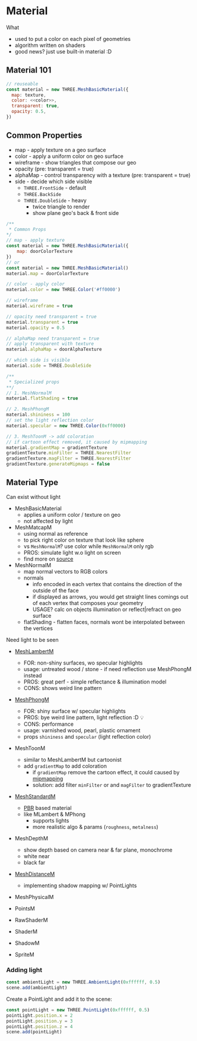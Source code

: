 # Material
What
- used to put a color on each pixel of geometries
- algorithm written on shaders
- good news? just use built-in material :D

## Material 101
```js
// reuseable
const material = new THREE.MeshBasicMaterial({
  map: texture,
  color: <<color>>,
  transparent: true,
  opacity: 0.5,
}) 
```

## Common Properties
- map - apply texture on a geo surface
- color - apply a uniform color on geo surface
- wireframe - show triangles that compose our geo
- opacity (pre: transparent = true)
- alphaMap - control transparency with a texture (pre: transparent = true)
- side - decide which side visible
    - `THREE.FrontSide` - default
    - `THREE.BackSide`
    - `THREE.DoubleSide` - heavy
      - twice triangle to render 
      - show plane geo's back & front side
```js
/**
 * Common Props
*/
// map - apply texture
const material = new THREE.MeshBasicMaterial({
    map: doorColorTexture
})
// or
const material = new THREE.MeshBasicMaterial()
material.map = doorColorTexture

// color - apply color
material.color = new THREE.Color('#ff0000')

// wireframe
material.wireframe = true

// opacity need transparent = true
material.transparent = true
material.opacity = 0.5

// alphaMap need transparent = true
// apply transparent with texture
material.alphaMap = doorAlphaTexture

// which side is visible
material.side = THREE.DoubleSide

/** 
 * Specialized props
**/
// 1. MeshNormalM
material.flatShading = true

// 2. MeshPhongM
material.shininess = 100
// set the light reflection color
material.specular = new THREE.Color(0xff0000)

// 3. MeshToonM -> add coloration
// if cartoon effect removed, it caused by mipmapping
material.gradientMap = gradientTexture
gradientTexture.minFilter = THREE.NearestFilter
gradientTexture.magFilter = THREE.NearestFilter
gradientTexture.generateMipmaps = false

```
## Material Type
Can exist without light
- MeshBasicMaterial
  - applies a uniform color / texture on geo
  - not affected by light
- MeshMatcapM
  - using normal as reference
  - to pick right color on texture that look like sphere
  - vs `MeshNormalM`? use color while `MeshNormalM` only rgb
  - PROS: simulate light w.o light on screen
  - find more on [source](https://github.com/nidorx/matcaps)
- MeshNormalM
  - map normal vectors to RGB colors
  - normals
    - info encoded in each vertex that contains the direction of the outside of the face
    - if displayed as arrows, you would get straight lines comings out of each vertex that composes your geometry
    - USAGE? calc on objects illumination or reflect|refract on geo surface
  - flatShading - flatten faces, normals wont be interpolated between the vertices

Need light to be seen
- [MeshLambertM](https://threejs.org/docs/index.html?q=material#api/en/materials/MeshLambertMaterial)
  - FOR: non-shiny surfaces, wo specular highlights
  - usage: untreated wood / stone - if need reflection use MeshPhongM instead
  - PROS: great perf - simple reflectance & illumination model
  - CONS: shows weird line pattern
- [MeshPhongM](https://threejs.org/docs/index.html?q=material#api/en/materials/MeshPhongMaterial)
  - FOR: shiny surface w/ specular highlights
  - PROS: bye weird line pattern, light reflection  :D :bulb:
  - CONS: performance
  - usage: varnished wood, pearl, plastic ornament
  - props `shininess` and `specular` (light reflection color)
- MeshToonM
  - similar to MeshLambertM but cartoonist
  - add  `gradientMap` to add coloration 
    - if `gradientMap` remove the cartoon effect, it could caused by [mipmapping](https://github.com/rashiop/TJJ_chapter_1/tree/09_texture#6-filtering-and-mipmapping)
    - solution: add filter `minFilter` or and `magFilter` to gradientTexture
- [MeshStandardM](https://threejs.org/docs/index.html?q=material#api/en/materials/MeshStandardMaterial)
  - [PBR](https://github.com/rashiop/TJJ_chapter_1/blob/09_texture/readme.md#texture) based material
  - like MLambert & MPhong
    - supports lights
    - more realistic algo & params (`roughness`, `metalness`)

- MeshDepthM
  - show depth based on camera near & far plane, monochrome
  - white near
  - black far
- [MeshDistanceM](https://threejs.org/docs/index.html?q=material#api/en/materials/MeshDistanceMaterial)
  - implementing shadow mapping w/ PointLights
- MeshPhysicalM
- PointsM
- RawShaderM
- ShaderM
- ShadowM
- SpriteM
### Adding light
```js
const ambientLight = new THREE.AmbientLight(0xffffff, 0.5)
scene.add(ambientLight)
```
Create a PointLight and add it to the scene:
```js
const pointLight = new THREE.PointLight(0xffffff, 0.5)
pointLight.position.x = 2
pointLight.position.y = 3
pointLight.position.z = 4
scene.add(pointLight)
```
